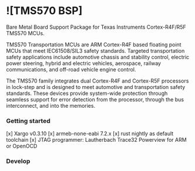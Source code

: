 # ![TMS570 BSP]

Bare Metal Board Support Package for Texas Instruments Cortex-R4F/R5F TMS570
MCUs.

TMS570 Transportation MCUs are ARM Cortex-R4F based floating point MCUs that meet IEC61508/SIL3 safety standards. Targeted transportation safety applications include automotive chassis and stability control, electric power steering, hybrid and electric vehicles, aerospace, railway communications, and off-road vehicle engine control.

The TMS570 family integrates dual Cortex-R4F and Cortex-R5F processors in lock-step and is designed to meet automotive and transportation safety standards. These devices provide system-wide protection through seamless support for error detection from the processor, through the bus interconnect, and into the memories.


### Getting started

[x] Xargo v0.3.10
[x] armeb-none-eabi 7.2.x
[x] rust nightly as default toolchain
[x] JTAG programmer: Lautherbach Trace32 Powerview for ARM or OpenOCD

### Develop

